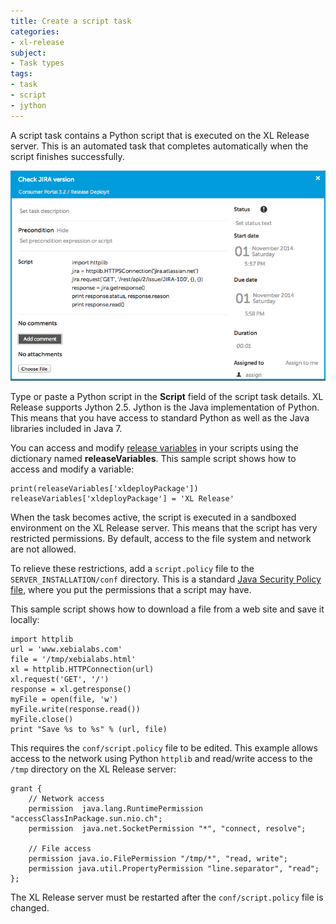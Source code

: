 ```yaml
---
title: Create a script task
categories:
- xl-release
subject:
- Task types
tags:
- task
- script
- jython
---
```


A script task contains a Python script that is executed on the XL Release server. This is an automated task that completes automatically when the script finishes successfully.

![Script Task Details](../images/script-task-details.png)

Type or paste a Python script in the **Script** field of the script task details. XL Release supports Jython 2.5. Jython is the Java implementation of Python. This means that you have access to standard Python as well as the Java libraries included in Java 7.

You can access and modify [release variables](/xl-release/concept/variables-in-xl-release.html) in your scripts using the dictionary named **releaseVariables**. This sample script shows how to access and modify a variable:

    print(releaseVariables['xldeployPackage'])
    releaseVariables['xldeployPackage'] = 'XL Release'

When the task becomes active, the script is executed in a sandboxed environment on the XL Release server. This means that the script has very restricted permissions. By default, access to the file system and network are not allowed.

To relieve these restrictions, add a `script.policy` file to the `SERVER_INSTALLATION/conf` directory. This is a standard [Java Security Policy  file](http://docs.oracle.com/javase/7/docs/technotes/guides/security/PolicyFiles.html), where you put the permissions that a script may have.

This sample script shows how to download a file from a web site and save it locally:

	import httplib
	url = 'www.xebialabs.com'
	file = '/tmp/xebialabs.html'
	xl = httplib.HTTPConnection(url)
	xl.request('GET', '/')
	response = xl.getresponse()
	myFile = open(file, 'w')
	myFile.write(response.read())
	myFile.close()
	print "Save %s to %s" % (url, file)

This requires the `conf/script.policy` file to be edited. This example allows access to the network using Python `httplib` and read/write access to the `/tmp` directory on the XL Release server:

	grant {
		// Network access
		permission  java.lang.RuntimePermission "accessClassInPackage.sun.nio.ch";
		permission  java.net.SocketPermission "*", "connect, resolve";

		// File access
		permission java.io.FilePermission "/tmp/*", "read, write";
		permission java.util.PropertyPermission "line.separator", "read";
	};

The XL Release server must be restarted after the `conf/script.policy` file is changed.
